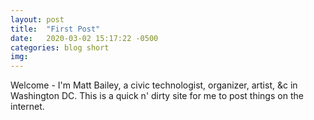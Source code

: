 ```yaml
---
layout: post
title:  "First Post"
date:   2020-03-02 15:17:22 -0500
categories: blog short
img: 
---
```

Welcome - I'm Matt Bailey, a civic technologist, organizer, artist, &c in Washington DC. This is a quick n' dirty site for me to post things on the internet.